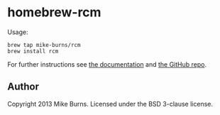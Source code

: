 homebrew-rcm
============

Usage:

    brew tap mike-burns/rcm
    brew install rcm

For further instructions see [the
documentation](http://mike-burns.github.io/rcm) and [the GitHub
repo](https://github.com/mike-burns/rcm).

Author
------

Copyright 2013 Mike Burns. Licensed under the BSD 3-clause license.
